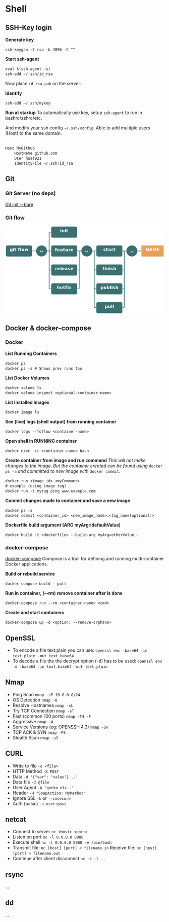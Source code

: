 # Shell

## SSH-Key login
**Generate key**
<pre><code class="bash">ssh-keygen -t rsa -b 4096 -C "<email>"
</code></pre>

**Start ssh-agent**
<pre><code class="bash">eval $(ssh-agent -s)
ssh-add ~/.ssh/id_rsa
</code></pre>

Now place `id_rsa.pub` on the server.


**Identify**
<pre><code class="bash">ssh-add ~/.ssh/mykey
</code></pre>

**Run at startup**
To automatically use key, setup `ssh-agent` to run in bashrc/zshrc/etc.

And modify your ssh config `~/.ssh/config`. Able to add multiple users (Host) to the same domain.
<pre><code class="bash">
Host MyGithub
    HostName github.com
    User hust921
    IdentityFile ~/.ssh/id_rsa
</code></pre>

## Git
### Git Server (no deps)
[Git init --bare](https://git-scm.com/book/en/v2/Git-on-the-Server-Setting-Up-the-Server)

### Git flow
![git flow commands overview](../images/git-flow-commands.png)

## Docker & docker-compose
### Docker
**List Running Containers**
<pre><code class="bash">docker ps
docker ps -a # Shows prev runs too
</code></pre>

**List Docker Volumes**
<pre><code class="bash">docker volume ls
docker volume inspect &lt;optional-container-name&gt;
</code></pre>

**List Installed Images**
<pre><code class="bash">docker image ls
</code></pre>

**See (live) logs (shell output) from running container**
<pre><code class="bash">docker logs --follow &lt;container-name&gt;
</code></pre>

**Open shell in RUNNING container**
<pre><code class="bash">docker exec -it &lt;container-name&gt; bash
</code></pre>

**Create container from image and run command**
*This will not make changes to the image. But the container created can be found using* `docker ps -a` *and committed to new image with* `docker commit`.
<pre><code class="bash">docker run &lt;image_id&gt; &lt;myCommand&gt;
# example (using image tag)
docker run -t mytag ping www.example.com
</code></pre>

**Commit changes made to container and save a new image**
<pre><code class="bash">docker ps -a 
docker commit &lt;container_id&gt; &lt;new_image_name&gt;:&lt;tag_name(optional)&gt;
</code></pre>

**Dockerfile build argument (ARG myArg=defaultValue)**
<pre><code class="bash">docker build -t &lt;dockerfile&gt; --build-arg myArg=otherValue .
</code></pre>

### docker-compose
[docker-compose](https://docs.docker.com/compose/) Compose is a tool for defining and running multi-container Docker applications.

**Build or rebuild service**
<pre><code class="bash">docker-compose build --pull
</code></pre>

**Run <cmd> in container, (--rm) remove container after <cmd> is done**
<pre><code class="bash">docker-compose run --rm &lt;container-name&gt; &lt;cmd&gt;
</code></pre>

**Create and start containers**
<pre><code class="bash">docker-compose up -d &lt;option: --remove-orphans&gt;
</code></pre>

## OpenSSL
- To encode a file text.plain you can use: `openssl enc -base64 -in text.plain -out text.base64`
- To decode a file the the decrypt option (-d) has to be used: `openssl enc -d -base64 -in text.base64 -out text.plain`

## Nmap
- Ping Scan `nmap -sP 10.0.0.0/24`
- OS Detection `nmap -O`
- Resolve Hostnames `nmap -sL`
- Try TCP Connection `nmap -sT`
- Fast (common 100 ports) `nmap -T4 -F`
- Aggressive `nmap -A`
- Service Versions (eg: OPENSSH 4.3) `nmap -Sv`
- TCP ACK & SYN `nmap -PS`
- Stealth Scan `nmap -sS`

## CURL
- Write to file `-o <file>`
- HTTP Method `-X POST`
- Data `-d '{"var": "value"} ..'`
- Data file `-d @file`
- User Agent `-A 'gecko etc..'`
- Header `-H "SoapAction: MyMethod"`
- Ignore SSL `-k` or `--insecure`
- Auth (basic) `-u user:pass`

## netcat
- Connect to server `nc <host> <port>`
- Listen on port `nc -l 0.0.0.0 8080`
- Execute shell `nc -l 0.0.0.0 8080 -e /bin/bash`
- Transmit file: `nc [host] [port] < filename.in` Receive file: `nc [host] [port] > filename.out`
- Continue after client disconnect `nc -k -l ..`

## rsync
...

## dd
...
